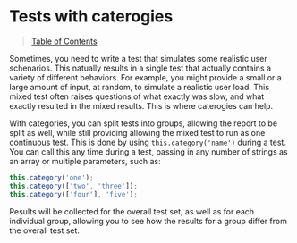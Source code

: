 # Tests with caterogies

> [Table of Contents](readme.md)

Sometimes, you need to write a test that simulates some realistic user schenarios. This natually results in a single test that actually contains a variety of different behaviors. For example, you might provide a small or a large amount of input, at random, to simulate a realistic user load. This mixed test often raises questions of what exactly was slow, and what exactly resulted in the mixed results. This is where caterogies can help.

With categories, you can split tests into groups, allowing the report to be split as well, while still providing allowing the mixed test to run as one continuous test. This is done by using `this.category('name')` during a test. You can call this any time during a test, passing in any number of strings as an array or multiple parameters, such as:

```javascript
this.category('one');
this.category(['two', 'three']);
this.category(['four'], 'five');
```

Results will be collected for the overall test set, as well as for each individual group, allowing you to see how the results for a group differ from the overall test set.
